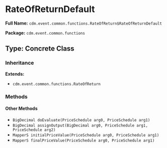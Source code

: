 # RateOfReturnDefault

**Full Name:** `cdm.event.common.functions.RateOfReturn$RateOfReturnDefault`

**Package:** `cdm.event.common.functions`

## Type: Concrete Class

### Inheritance

**Extends:**
- `cdm.event.common.functions.RateOfReturn`

### Methods

#### Other Methods

- `BigDecimal doEvaluate(PriceSchedule arg0, PriceSchedule arg1)`
- `BigDecimal assignOutput(BigDecimal arg0, PriceSchedule arg1, PriceSchedule arg2)`
- `MapperS initialPriceValue(PriceSchedule arg0, PriceSchedule arg1)`
- `MapperS finalPriceValue(PriceSchedule arg0, PriceSchedule arg1)`

